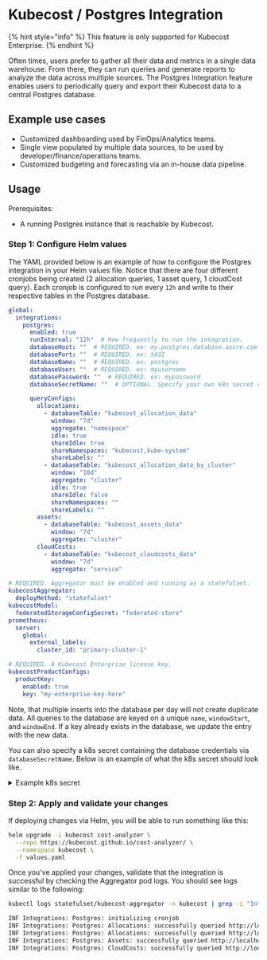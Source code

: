 # Kubecost / Postgres Integration

{% hint style="info" %}
This feature is only supported for Kubecost Enterprise.
{% endhint %}

Often times, users prefer to gather all their data and metrics in a single data warehouse. From there, they can run queries and generate reports to analyze the data across multiple sources. The Postgres Integration feature enables users to periodically query and export their Kubecost data to a central Postgres database.

## Example use cases

- Customized dashboarding used by FinOps/Analytics teams.
- Single view populated by multiple data sources, to be used by developer/finance/operations teams.
- Customized budgeting and forecasting via an in-house data pipeline.

## Usage

Prerequisites:

- A running Postgres instance that is reachable by Kubecost.

### Step 1: Configure Helm values

The YAML provided below is an example of how to configure the Postgres integration in your Helm values file. Notice that there are four different cronjobs being created (2 allocation queries, 1 asset query, 1 cloudCost query). Each cronjob is configured to run every `12h` and write to their respective tables in the Postgres database.

```yaml
global:
  integrations:
    postgres:
      enabled: true
      runInterval: "12h"  # How frequently to run the integration.
      databaseHost: ""  # REQUIRED. ex: my.postgres.database.azure.com
      databasePort: ""  # REQUIRED. ex: 5432
      databaseName: ""  # REQUIRED. ex: postgres
      databaseUser: ""  # REQUIRED. ex: myusername
      databasePassword: ""  # REQUIRED. ex: mypassword
      databaseSecretName: ""  # OPTIONAL. Specify your own k8s secret containing the above credentials. Must have key "creds.json".

      queryConfigs:
        allocations:
          - databaseTable: "kubecost_allocation_data"
            window: "7d"
            aggregate: "namespace"
            idle: true
            shareIdle: true
            shareNamespaces: "kubecost,kube-system"
            shareLabels: ""
          - databaseTable: "kubecost_allocation_data_by_cluster"
            window: "10d"
            aggregate: "cluster"
            idle: true
            shareIdle: false
            shareNamespaces: ""
            shareLabels: ""
        assets:
          - databaseTable: "kubecost_assets_data"
            window: "7d"
            aggregate: "cluster"
        cloudCosts:
          - databaseTable: "kubecost_cloudcosts_data"
            window: "7d"
            aggregate: "service"

# REQUIRED. Aggregator must be enabled and running as a statefulset.
kubecostAggregator:
  deployMethod: "statefulset"
kubecostModel:
  federatedStorageConfigSecret: "federated-store"
prometheus:
  server:
    global:
      external_labels:
        cluster_id: "primary-cluster-1"

# REQUIRED. A Kubecost Enterprise license key.
kubecostProductConfigs:
  productKey:
    enabled: true
    key: "my-enterprise-key-here"
```

Note, that multiple inserts into the database per day will not create duplicate data. All queries to the database are keyed on a unique `name`, `windowStart`, and `windowEnd`. If a key already exists in the database, we update the entry with the new data.

You can also specify a k8s secret containing the database credentials via `databaseSecretName`. Below is an example of what the k8s secret should look like.

<details>
<summary> Example k8s secret </summary>

```yaml
apiVersion: v1
kind: Secret
metadata:
  name: NAME_OF_YOUR_SECRET_HERE
type: Opaque
stringData:
  creds.json: |-
    {
        "host": "",
        "port": "",
        "databaseName": "",
        "user": "",
        "password": ""
    }
```

</details>

### Step 2: Apply and validate your changes

If deploying changes via Helm, you will be able to run something like this:

```sh
helm upgrade -i kubecost cost-analyzer \
  --repo https://kubecost.github.io/cost-analyzer/ \
  --namespace kubecost \
  -f values.yaml
```

Once you've applied your changes, validate that the integration is successful by checking the Aggregator pod logs. You should see logs similar to the following:

```sh
kubectl logs statefulset/kubecost-aggregator -n kubecost | grep -i "Integrations"
```

```txt
INF Integrations: Postgres: initializing cronjob
INF Integrations: Postgres: Allocations: successfully queried http://localhost:9004/allocation?aggregate=namespace&idle=true&shareIdle=false&shareLabels=&shareNamespaces=&window=7d and inserted into REDACTED:kubecost_allocation_data
INF Integrations: Postgres: Allocations: successfully queried http://localhost:9004/allocation?aggregate=cluster&idle=true&shareIdle=false&shareLabels=&shareNamespaces=&window=10d and inserted into REDACTED:kubecost_allocation_data2
INF Integrations: Postgres: Assets: successfully queried http://localhost:9004/assets?aggregate=cluster&window=7d and inserted into REDACTED:kubecost_assets_data
INF Integrations: Postgres: CloudCosts: successfully queried http://localhost:9004/cloudCost?aggregate=service&window=7d and inserted into REDACTED:kubecost_cloud_costs
```
